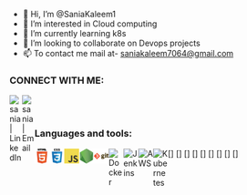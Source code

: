 - 👋 Hi, I’m @SaniaKaleem1
- 👀 I’m interested in Cloud computing
- 🌱 I’m currently learning k8s
- 💞️ I’m looking to collaborate on Devops projects
- 📫 To contact me mail at- saniakaleem7064@gmail.com
<!---
SaniaKaleem1/SaniaKaleem1 is a ✨ special ✨ repository because its `README.md` (this file) appears on your GitHub profile.
You can click the Preview link to take a look at your changes.
--->

### CONNECT WITH ME:


[<img align="left" alt="sania | LinkedIn" width="22px" src="https://www.svgrepo.com/show/448234/linkedin.svg" />][linkedin]
[<img align="left" alt="sania | Email" width="22px" src="https://www.svgrepo.com/show/349378/gmail.svg" />][email]
<br />
<br />
### Languages and tools:
[<img align="left" alt="HTML5" width="26px" src="https://raw.githubusercontent.com/github/explore/80688e429a7d4ef2fca1e82350fe8e3517d3494d/topics/html/html.png" />]
[<img align="left" alt="CSS3" width="26px" src="https://raw.githubusercontent.com/github/explore/80688e429a7d4ef2fca1e82350fe8e3517d3494d/topics/css/css.png" />]
[<img align="left" alt="JavaScript" width="26px" src="https://raw.githubusercontent.com/github/explore/80688e429a7d4ef2fca1e82350fe8e3517d3494d/topics/javascript/javascript.png" />]
[<img align="left" alt="Node.js" width="26px" src="https://raw.githubusercontent.com/github/explore/80688e429a7d4ef2fca1e82350fe8e3517d3494d/topics/nodejs/nodejs.png" />]
[<img align="left" alt="Git" width="26px" src="https://raw.githubusercontent.com/github/explore/80688e429a7d4ef2fca1e82350fe8e3517d3494d/topics/git/git.png" />]
[<img align="left" alt="Docker" width="26px" src="https://www.svgrepo.com/show/349342/docker.svg" />]
[<img align="left" alt="Jenkins" width="26px" src="https://www.svgrepo.com/show/353929/jenkins.svg" />]
[<img align="left" alt="AWS" width="26px" src="https://www.svgrepo.com/show/448266/aws.svg" />]
[<img align="left" alt="Kubernetes" width="26px" src="https://www.svgrepo.com/show/448233/kubernetes.svg" />]
<br />
<br />

[linkedin]: https://www.linkedin.com/in/sania-kaleem-b43915214/
[email]: mailto:saniakaleem7064@gmail.com?
